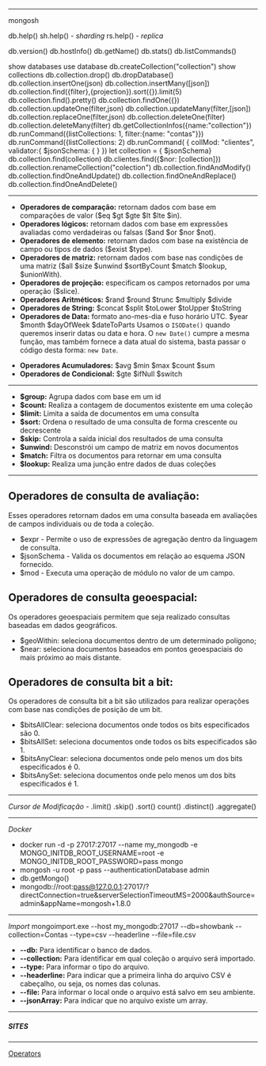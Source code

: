 ***
mongosh

db.help()
sh.help() - *sharding*
rs.help() - *replica*

db.version()
db.hostInfo()
db.getName()
db.stats()
db.listCommands()

show databases
use database
db.createCollection("collection")
show collections
db.collection.drop()
db.dropDatabase()
db.collection.insertOne(json)
db.collection.insertMany([json])
db.collection.find({filter},{projection}).sort({}).limit(5)
db.collection.find().pretty()
db.collection.findOne({})
db.collection.updateOne(filter,json)
db.collection.updateMany(filter,[json])
db.collection.replaceOne(filter,json)
db.collection.deleteOne(filter)
db.collection.deleteMany(filter)
db.getCollectionInfos({name:"collection"})
db.runCommand({listCollections: 1, filter:{name: "contas"}})
db.runCommand({listCollections: 2)
db.runCommand( { collMod: "clientes",
  validator:{
    $jsonSchema: {
    }
})
let collection = { $jsonSchema}
db.collection.find(collection)
db.clientes.find({$nor: [collection]})
db.collection.renameCollection("colection")
db.collection.findAndModify()
db.collection.findOneAndUpdate()
db.collection.findOneAndReplace()
db.collection.findOneAndDelete()

****
- **Operadores de comparação:** retornam dados com base em comparações de valor ($eq $gt $gte $lt $lte $in).
- **Operadores lógicos:** retornam dados com base em expressões avaliadas como verdadeiras ou falsas ($and $or $nor $not).
- **Operadores de elemento:** retornam dados com base na existência de campo ou tipos de dados ($exist $type).
- **Operadores de matriz:** retornam dados com base nas condições de uma matriz ($all $size $unwind $sortByCount $match $lookup, $unionWith).
- **Operadores de projeção:** especificam os campos retornados por uma operação ($slice). 
- **Operadores Aritméticos:** $rand $round $trunc $multiply $divide
- **Operadores de String:** $concat $split $toLower $toUpper $toString
- **Operadores de Data:** formato ano-mes-dia e fuso horário UTC. $year $month $dayOfWeek $dateToParts
		Usamos o `ISODate()` quando queremos inserir datas ou data e hora.
		O `new Date()` cumpre a mesma função, mas também fornece a data atual do sistema, basta passar o código desta forma: `new Date`.
* **Operadores Acumuladores:** $avg $min $max $count $sum
* **Operadores de Condicional:** $gte $ifNull $switch
 ***
-   **$group:** Agrupa dados com base em um id
-   **$count:** Realiza a contagem de documentos existente em uma coleção
-   **$limit:** Limita a saída de documentos em uma consulta
-   **$sort:** Ordena o resultado de uma consulta de forma crescente ou decrescente
-   **$skip:** Controla a saída inicial dos resultados de uma consulta
-   **$unwind:** Desconstrói um campo de matriz em novos documentos
-   **$match:** Filtra os documentos para retornar em uma consulta
-   **$lookup:** Realiza uma junção entre dados de duas coleções
***
## Operadores de consulta de avaliação:

Esses operadores retornam dados em uma consulta baseada em avaliações de campos individuais ou de toda a coleção.

-   $expr - Permite o uso de expressões de agregação dentro da linguagem de consulta.
-   $jsonSchema - Valida os documentos em relação ao esquema JSON fornecido.
-   $mod - Executa uma operação de módulo no valor de um campo.

## Operadores de consulta geoespacial:

Os operadores geoespaciais permitem que seja realizado consultas baseadas em dados geográficos.

-   $geoWithin: seleciona documentos dentro de um determinado polígono;
-   $near: seleciona documentos baseados em pontos geoespaciais do mais próximo ao mais distante.

## Operadores de consulta bit a bit:

Os operadores de consulta bit a bit são utilizados para realizar operações com base nas condições de posição de um bit.

-   $bitsAllClear: seleciona documentos onde todos os bits especificados são 0.
-   $bitsAllSet: seleciona documentos onde todos os bits especificados são 1.
-   $bitsAnyClear: seleciona documentos onde pelo menos um dos bits especificados é 0.
-   $bitsAnySet: seleciona documentos onde pelo menos um dos bits especificados é 1.
***
*Cursor de Modificação* - .limit() .skip() .sort() count() .distinct() .aggregate()
***
*Docker*

* docker run -d -p 27017:27017 --name my_mongodb -e MONGO_INITDB_ROOT_USERNAME=root -e MONGO_INITDB_ROOT_PASSWORD=pass mongo
* mongosh -u root -p pass --authenticationDatabase admin
* db.getMongo()
* mongodb://root:pass@127.0.0.1:27017/?directConnection=true&serverSelectionTimeoutMS=2000&authSource=admin&appName=mongosh+1.8.0
***
*Import*
mongoimport.exe --host my_mongodb:27017 --db=showbank --collection=Contas --type=csv --headerline --file=file.csv

-   **--db:** Para identificar o banco de dados.
-   **--collection:** Para identificar em qual coleção o arquivo será importado.
-   **--type:** Para informar o tipo do arquivo.
-   **--headerline:** Para indicar que a primeira linha do arquivo CSV é cabeçalho, ou seja, os nomes das colunas.
-   **--file:** Para informar o local onde o arquivo está salvo em seu ambiente.
-   **--jsonArray:** Para indicar que no arquivo existe um array.

***

##### SITES
***
[Operators](https://www.mongodb.com/docs/manual/reference/operator/query/)
